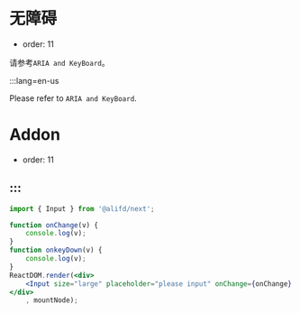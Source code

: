 # 无障碍

- order: 11

请参考`ARIA and KeyBoard`。

:::lang=en-us

Please refer to `ARIA and KeyBoard`.

# Addon

- order: 11

:::
---

````jsx
import { Input } from '@alifd/next';

function onChange(v) {
    console.log(v);
}
function onkeyDown(v) {
    console.log(v);
}
ReactDOM.render(<div>
    <Input size="large" placeholder="please input" onChange={onChange} onKeyDown={onkeyDown} aria-label="please input" /><br /><br />
</div>
    , mountNode);
````
